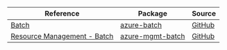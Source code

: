 | Reference | Package | Source |
|---|---|---|
|[Batch](batch-readme.md)|[azure-batch](https://pypi.org/project/azure-batch)|[GitHub](https://github.com/Azure/azure-sdk-for-python/blob/main/sdk/batch/azure-batch)|
|[Resource Management - Batch](mgmt-batch-readme.md)|[azure-mgmt-batch](https://pypi.org/project/azure-mgmt-batch)|[GitHub](https://github.com/Azure/azure-sdk-for-python/blob/main/sdk/batch/azure-mgmt-batch)|
